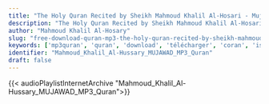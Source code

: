 ```yaml
---
title: "The Holy Quran Recited by Sheikh Mahmoud Khalil Al-Hosari - Mujawwad"
description: "The Holy Quran Recited by Sheikh Mahmoud Khalil Al-Hosari - Mujawwad"
author: "Mahmoud Khalil Al-Hosary"
slug: "free-download-quran-mp3-the-holy-quran-recited-by-sheikh-mahmoud-khalil-al-hosari---mujawwad"
keywords: ['mp3quran', 'quran', 'download', 'télécharger', 'coran', 'islam', 'Mahmoud', 'Khalil', 'Al-Hussary', 'alhussary', 'al-houssari', 'alhoussari', 'محمود', 'خليل', 'الحصري', 'قرآن', 'مصحف', 'مجود', 'القرآن', 'الكريم', 'إسلام', 'تحميل']
identifier: "Mahmoud_Khalil_Al-Hussary_MUJAWAD_MP3_Quran"
draft: false
---
```


{{< audioPlaylistInternetArchive "Mahmoud_Khalil_Al-Hussary_MUJAWAD_MP3_Quran">}}
